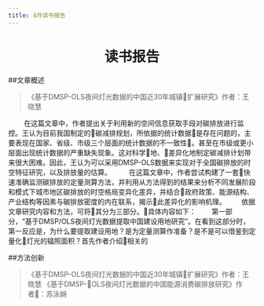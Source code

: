 ```yaml
---
title: 4月读书报告
---
```

<h1 align = 'center'>读书报告</h1>
  
##文章概述

>《基于DMSP-OLS夜间灯光数据的中国近30年城镇扩展研究》作者：王晓慧

&emsp;&emsp; 在这篇文章中，作者提出关于利用新的空间信息获取手段对碳排放进行监控。王认为目前我国制定的碳减排规划，所依据的统计数据是存在问题的，主要表现在国家、省级、市级三个层面的统计数据的不一致性。甚至在市级或更小层面出现统计数据的严重缺失现象。这对科学地、差异化地制定碳减排计划带来很大困难。因此，王认为可以采用DMSP-OLS数据来实现对于全国碳排放的时空特征研究，以及排放量的估算。
&emsp;&emsp; 在这篇文章中，作者尝试构建了一套快速准确监测碳排放的定量测算方法，并利用从方法得到的结果来分析不同发展阶段和模式下城市地区碳排放的时空格局变异化差异，并结合政府政策、能源结构、产业结构等因素与碳排放密度的内在联系，揭示此差异化的影响机理。
&emsp;&emsp;依据文章研究内容和方法，可将其分为三部分。具体内容如下：
&emsp;&emsp;第一部分，“基于DMSP/OLS夜间灯光数据提取中国建设用地研究”。在看到这部分时，第一反应是，为什么要提取建设用地？是为定量测算作准备？是不是可以借鉴到定量化灯光的辐照面积？首先作者介绍相关的 
 

 

##方法创新









>《基于DMSP-OLS夜间灯光数据的中国近30年城镇扩展研究》作者：王晓慧
>《基于DMSP-OLS夜间灯光数据的中国能源消费碳排放研究》作者：苏泳娴
